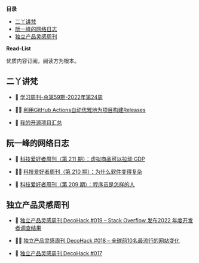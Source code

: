 <!-- START doctoc generated TOC please keep comment here to allow auto update -->
<!-- DON'T EDIT THIS SECTION, INSTEAD RE-RUN doctoc TO UPDATE -->
**目录**

- [二丫讲梵](#%E4%BA%8C%E4%B8%AB%E8%AE%B2%E6%A2%B5)
- [阮一峰的网络日志](#%E9%98%AE%E4%B8%80%E5%B3%B0%E7%9A%84%E7%BD%91%E7%BB%9C%E6%97%A5%E5%BF%97)
- [独立产品灵感周刊](#%E7%8B%AC%E7%AB%8B%E4%BA%A7%E5%93%81%E7%81%B5%E6%84%9F%E5%91%A8%E5%88%8A)

<!-- END doctoc generated TOC please keep comment here to allow auto update -->

**Read-List**

优质内容订阅，阅读方为根本。

## 二丫讲梵

<!-- eryajf:START -->
- 🧐 [学习周刊-总第59期-2022年第24周](https://wiki.eryajf.net/pages/b0bdd0/) 

- 🧑‍🏫 [利用GitHub Actions自动优雅地为项目构建Releases](https://wiki.eryajf.net/pages/f3e878/) 

- 🥰 [我的开源项目汇总](https://wiki.eryajf.net/pages/67892e/) 
<!-- eryajf:END -->

## 阮一峰的网络日志

<!-- ruanyf:START -->
- 🧐 [科技爱好者周刊（第 211 期）：虚拟商品可以拉动 GDP](http://www.ruanyifeng.com/blog/2022/06/weekly-issue-211.html) 

- 🧑‍🏫 [科技爱好者周刊（第 210 期）：为什么软件变得复杂](http://www.ruanyifeng.com/blog/2022/06/weekly-issue-210.html) 

- 🥰 [科技爱好者周刊（第 209 期）：程序员是怎样的人](http://www.ruanyifeng.com/blog/2022/06/weekly-issue-209.html) 
<!-- ruanyf:END -->

## 独立产品灵感周刊

<!-- DecoHack:START -->
- 🧐 [独立产品灵感周刊 DecoHack #019 – Stack Overflow 发布2022 年度开发者调查结果](https://www.decohack.com/Post/699) 

- 🧑‍🏫 [独立产品灵感周刊 DecoHack #018 – 全球前10名最流行的网站变化](https://www.decohack.com/Post/680) 

- 🥰 [独立产品灵感周刊 DecoHack #017](https://www.decohack.com/Post/663) 
<!-- DecoHack:END -->
